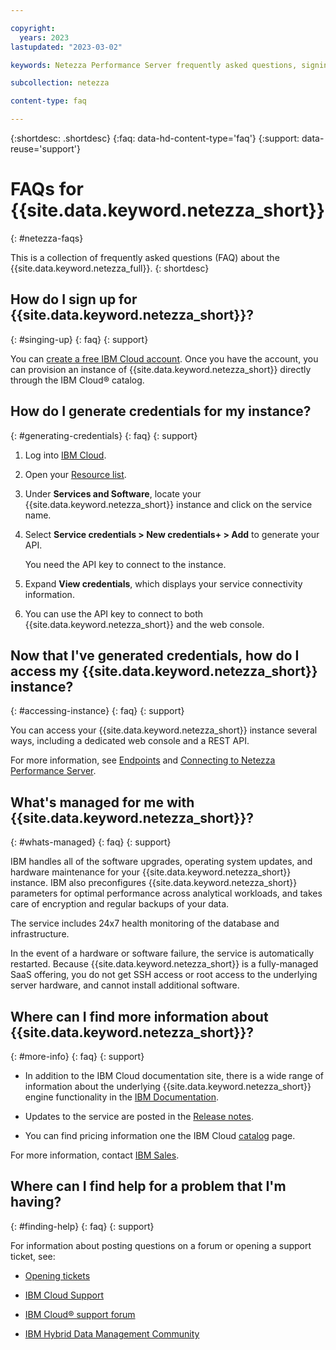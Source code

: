 ```yaml
---

copyright:
  years: 2023
lastupdated: "2023-03-02"

keywords: Netezza Performance Server frequently asked questions, signing up for Netezza Performance Server, generating credentials for Netezza Performance Server instance,

subcollection: netezza

content-type: faq

---
```


{:shortdesc: .shortdesc}
{:faq: data-hd-content-type='faq'}
{:support: data-reuse='support'}

# FAQs for {{site.data.keyword.netezza_short}}
{: #netezza-faqs}

This is a collection of frequently asked questions (FAQ) about the {{site.data.keyword.netezza_full}}.
{: shortdesc}

## How do I sign up for {{site.data.keyword.netezza_short}}?
{: #singing-up}
{: faq}
{: support}

You can [create a free IBM Cloud account](https://cloud.ibm.com/registration?target=%2Fcatalog%2Fservices%2Fdb2-warehouse).
Once you have the account, you can provision an instance of {{site.data.keyword.netezza_short}} directly through the IBM Cloud® catalog.

## How do I generate credentials for my instance?
{: #generating-credentials}
{: faq}
{: support}

1. Log into [IBM Cloud](https://cloud.ibm.com/).
1. Open your [Resource list](https://cloud.ibm.com/resources).
1. Under **Services and Software**, locate your {{site.data.keyword.netezza_short}} instance and click on the service name.
1. Select **Service credentials > New credentials+ > Add** to generate your API.

   You need the API key to connect to the instance.

1. Expand **View credentials**, which displays your service connectivity information.
1. You can use the API key to connect to both {{site.data.keyword.netezza_short}} and the web console.

## Now that I've generated credentials, how do I access my {{site.data.keyword.netezza_short}} instance?
{: #accessing-instance}
{: faq}
{: support}

You can access your {{site.data.keyword.netezza_short}} instance several ways, including a dedicated web console and a REST API.

For more information, see [Endpoints](/docs/netezza?topic=netezza-endpoints) and [Connecting to Netezza Performance Server](/docs/netezza?topic=netezza-connecting&interface=ui).

## What's managed for me with {{site.data.keyword.netezza_short}}?
{: #whats-managed}
{: faq}
{: support}

IBM handles all of the software upgrades, operating system updates, and hardware maintenance for your {{site.data.keyword.netezza_short}} instance.
IBM also preconfigures {{site.data.keyword.netezza_short}} parameters for optimal performance across analytical workloads, and takes care of encryption and regular backups of your data.

The service includes 24x7 health monitoring of the database and infrastructure.

In the event of a hardware or software failure, the service is automatically restarted. Because {{site.data.keyword.netezza_short}} is a fully-managed SaaS offering, you do not get SSH access or root access to the underlying server hardware, and cannot install additional software.

## Where can I find more information about {{site.data.keyword.netezza_short}}?
{: #more-info}
{: faq}
{: support}

- In addition to the IBM Cloud documentation site, there is a wide range of information about the underlying {{site.data.keyword.netezza_short}} engine functionality in the [IBM Documentation](https://www.ibm.com/docs/en/netezza).

- Updates to the service are posted in the [Release notes](https://www.ibm.com/docs/en/netezza?topic=server-netezza-release-notes).

- You can find pricing information one the IBM Cloud [catalog](https://cloud.ibm.com/catalog#services) page.

For more information, contact [IBM Sales](https://www.ibm.com/contact/us/en/).

## Where can I find help for a problem that I'm having?
{: #finding-help}
{: faq}
{: support}

For information about posting questions on a forum or opening a support ticket, see:

- [Opening tickets](https://cloud.ibm.com/docs/netezza?topic=netezza-tickets&interface=ui)

- [IBM Cloud Support](https://cloud.ibm.com/unifiedsupport/supportcenter)

- [IBM Cloud® support forum](https://www.ibm.com/mysupport/s/forumshome?language=en_US)

- [IBM Hybrid Data Management Community](https://community.ibm.com/community/user/hybriddatamanagement/home)
